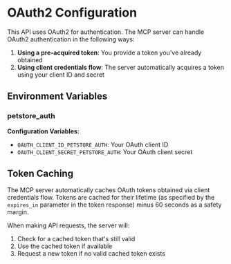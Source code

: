 # OAuth2 Configuration

This API uses OAuth2 for authentication. The MCP server can handle OAuth2 authentication in the following ways:

1. **Using a pre-acquired token**: You provide a token you've already obtained
2. **Using client credentials flow**: The server automatically acquires a token using your client ID and secret

## Environment Variables

### petstore_auth

**Configuration Variables:**

- `OAUTH_CLIENT_ID_PETSTORE_AUTH`: Your OAuth client ID
- `OAUTH_CLIENT_SECRET_PETSTORE_AUTH`: Your OAuth client secret
## Token Caching

The MCP server automatically caches OAuth tokens obtained via client credentials flow. Tokens are cached for their lifetime (as specified by the `expires_in` parameter in the token response) minus 60 seconds as a safety margin.

When making API requests, the server will:
1. Check for a cached token that's still valid
2. Use the cached token if available
3. Request a new token if no valid cached token exists
